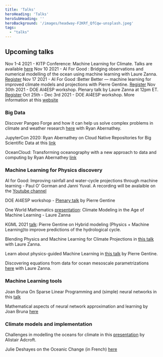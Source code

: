 ```yaml
---
title: 'Talks'
heroHeading: 'Talks'
heroSubHeading: ''
heroBackground: '/images/headway-F2KRf_QfCqw-unsplash.jpeg'
tags:
  - "talks"
---
```


## Upcoming talks
Nov 1-4 2021 - KITP Conference: Machine Learning for Climate. Talks are available [here](https://online.kitp.ucsb.edu/online/climate-c21/)
Nov 10 2021 - AI For Good : Bridging observations and numerical modelling of the ocean using machine learning with Laure Zanna. [Register](https://aiforgood.itu.int/event/ai-and-climate-science-julien-brajard-laure-zanna/)
Nov 17 2021 - AI For Good :Better Better — machine learning for improved climate models and projections with Pierre Gentine. [Register](https://aiforgood.itu.int/event/ai-and-climate-science-veronika-eyring-pierre-gentine/)
Nov 30th 2021 - DOE AI4ESP workshop. Plenary talk by Laure Zanna at 12pm ET. [Register](https://www.zoomgov.com/webinar/register/WN__baDpUvjQ3O_a7pJ6E_lMA)
Oct 25th - Dec 3rd 2021 - DOE AI4ESP workshop. More information at this [website](https://www.ai4esp.org/workshop/) 

### Big Data
Discover Pangeo Forge and how it can help us solve complex problems in climate and weather research [here](https://vimeo.com/510830389) with Ryan Abernathey.

JupyterCon 2020: Ryan Abernathey on Cloud Native Repositories for Big Scientific Data at this [link](https://www.youtube.com/watch?v=lg7-qi4dEZ8)

OceanCloud: Transforming oceanography with a new approach to data and computing by Ryan Abernathey [link](https://vimeo.com/508434363)

### Machine Learning for Physics discovery
AI for Good: Improving rainfall and water-cycle projections through machine learning - Paul O' Gorman and Janni Yuval. A recording will be avalaible on the [Youtube channel](https://www.youtube.com/aiforgood)

DOE AI4ESP workshop - [Plenary talk](https://www.ai4esp.org/workshop/) by Pierre Gentine 

One World Mathematics [presentation](https://www.youtube.com/watch?v=bH_A1nvwiDI): Climate Modeling in the Age of Machine Learning - Laure Zanna

KGML 2021 [talk](https://www.youtube.com/watch?v=1wIH_NKU3JE): Pierre Gentine on Hybrid modeling (Physics + Machine Learning)to improve predictions of the hydrological cycle. 

Blending Physics and Machine Learning for Climate Projections in [this talk](https://www.imsi.institute/videos/laure-zanna/) with Laure Zanna.

Learn about physics-guided Machine Learning in [this talk](https://www.youtube.com/watch?v=T60OmRD102s) by Pierre Gentine.

Discovering equations from data for ocean mesoscale parametrizations [here](https://youtu.be/9YQnW9ylacU?t=20685) with Laure Zanna.


### Machine Learning tools 

Joan Bruna On Sparse Linear Programming and (simple) neural networks in this [talk](https://www.youtube.com/watch?v=zF2boWRsvMU)

Mathematical aspects of neural network approximation and learning by Joan Bruna [here](https://www.youtube.com/watch?v=CjtXrWJj16c)

### Climate models and implementation
Challenges in modelling the oceans for climate in this [presentation](https://www.pathlms.com/siam/courses/10878/sections/14374/video_presentations/127453) by Alistair Adcroft. 

Julie Deshayes on the Oceanic Change (in French) [here](https://www.youtube.com/watch?v=Jl_KeM34gfI)
